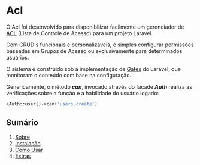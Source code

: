 # Acl

O Acl foi desenvolvido para disponibilizar facilmente um gerenciador de [ACL](https://pt.wikipedia.org/wiki/Lista_de_controle_de_acesso) (Lista de Controle de Acesso) para um projeto Laravel. 

Com CRUD's funcionais e personalizáveis, é simples configurar permissões baseadas em Grupos de Acesso ou exclusivamente para determinados usuários.

O sistema é construído sob a implementação de [Gates](https://laravel.com/docs/5.6/authorization#writing-gates) do Laravel, que monitoram o conteúdo com base na configuração.

Genericamente, o método ***can***, invocado através do facade ***Auth*** realiza as verificações sobre a função e a habilidade do usuário logado:

```php
\Auth::user()->can('users.create')
```

## Sumário

1. [Sobre](01-About.md)
2. [Instalação](02-Installation.md)
3. [Como Usar](03-Usage.md)
4. [Extras](04-Extras.md)
  